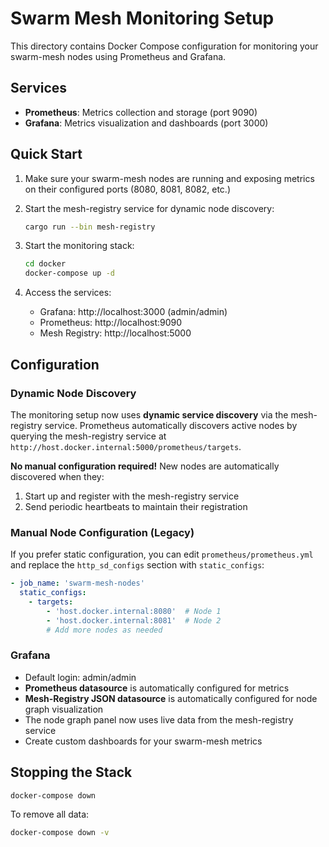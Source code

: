 # Swarm Mesh Monitoring Setup

This directory contains Docker Compose configuration for monitoring your swarm-mesh nodes using Prometheus and Grafana.

## Services

- **Prometheus**: Metrics collection and storage (port 9090)
- **Grafana**: Metrics visualization and dashboards (port 3000)

## Quick Start

1. Make sure your swarm-mesh nodes are running and exposing metrics on their configured ports (8080, 8081, 8082, etc.)

2. Start the mesh-registry service for dynamic node discovery:
   ```bash
   cargo run --bin mesh-registry
   ```

3. Start the monitoring stack:
   ```bash
   cd docker
   docker-compose up -d
   ```

4. Access the services:
   - Grafana: http://localhost:3000 (admin/admin)
   - Prometheus: http://localhost:9090
   - Mesh Registry: http://localhost:5000

## Configuration

### Dynamic Node Discovery

The monitoring setup now uses **dynamic service discovery** via the mesh-registry service. Prometheus automatically discovers active nodes by querying the mesh-registry service at `http://host.docker.internal:5000/prometheus/targets`.

**No manual configuration required!** New nodes are automatically discovered when they:
1. Start up and register with the mesh-registry service
2. Send periodic heartbeats to maintain their registration

### Manual Node Configuration (Legacy)

If you prefer static configuration, you can edit `prometheus/prometheus.yml` and replace the `http_sd_configs` section with `static_configs`:

```yaml
- job_name: 'swarm-mesh-nodes'
  static_configs:
    - targets: 
        - 'host.docker.internal:8080'  # Node 1
        - 'host.docker.internal:8081'  # Node 2
        # Add more nodes as needed
```

### Grafana

- Default login: admin/admin
- **Prometheus datasource** is automatically configured for metrics
- **Mesh-Registry JSON datasource** is automatically configured for node graph visualization
- The node graph panel now uses live data from the mesh-registry service
- Create custom dashboards for your swarm-mesh metrics

## Stopping the Stack

```bash
docker-compose down
```

To remove all data:
```bash
docker-compose down -v
``` 